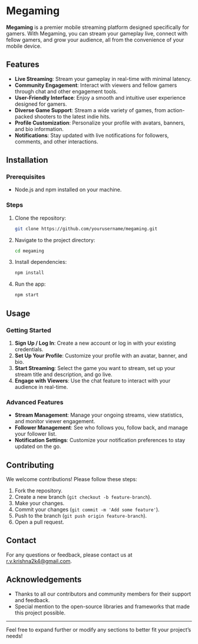 # Megaming

**Megaming** is a premier mobile streaming platform designed specifically for gamers. With Megaming, you can stream your gameplay live, connect with fellow gamers, and grow your audience, all from the convenience of your mobile device.

## Features

- **Live Streaming**: Stream your gameplay in real-time with minimal latency.
- **Community Engagement**: Interact with viewers and fellow gamers through chat and other engagement tools.
- **User-Friendly Interface**: Enjoy a smooth and intuitive user experience designed for gamers.
- **Diverse Game Support**: Stream a wide variety of games, from action-packed shooters to the latest indie hits.
- **Profile Customization**: Personalize your profile with avatars, banners, and bio information.
- **Notifications**: Stay updated with live notifications for followers, comments, and other interactions.

## Installation

### Prerequisites

- Node.js and npm installed on your machine.

### Steps

1. Clone the repository:
    ```sh
    git clone https://github.com/yourusername/megaming.git
    ```

2. Navigate to the project directory:
    ```sh
    cd megaming
    ```

3. Install dependencies:
    ```sh
    npm install
    ```

4. Run the app:
    ```sh
    npm start
    ```

## Usage

### Getting Started

1. **Sign Up / Log In**: Create a new account or log in with your existing credentials.
2. **Set Up Your Profile**: Customize your profile with an avatar, banner, and bio.
3. **Start Streaming**: Select the game you want to stream, set up your stream title and description, and go live.
4. **Engage with Viewers**: Use the chat feature to interact with your audience in real-time.

### Advanced Features

- **Stream Management**: Manage your ongoing streams, view statistics, and monitor viewer engagement.
- **Follower Management**: See who follows you, follow back, and manage your follower list.
- **Notification Settings**: Customize your notification preferences to stay updated on the go.

## Contributing

We welcome contributions! Please follow these steps:

1. Fork the repository.
2. Create a new branch (`git checkout -b feature-branch`).
3. Make your changes.
4. Commit your changes (`git commit -m 'Add some feature'`).
5. Push to the branch (`git push origin feature-branch`).
6. Open a pull request.


## Contact

For any questions or feedback, please contact us at [r.v.krishna2k4@gmail.com](mailto:r.v.krishna2k4@gmail.com).

## Acknowledgements

- Thanks to all our contributors and community members for their support and feedback.
- Special mention to the open-source libraries and frameworks that made this project possible.

---

Feel free to expand further or modify any sections to better fit your project’s needs!
